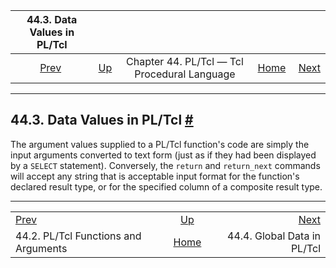 <!--?xml version="1.0" encoding="UTF-8" standalone="no"?-->

|                      44.3. Data Values in PL/Tcl                     |                                                                 |                                              |                                                       |                                                          |
| :------------------------------------------------------------------: | :-------------------------------------------------------------- | :------------------------------------------: | ----------------------------------------------------: | -------------------------------------------------------: |
| [Prev](pltcl-functions.html "44.2. PL/Tcl Functions and Arguments")  | [Up](pltcl.html "Chapter 44. PL/Tcl — Tcl Procedural Language") | Chapter 44. PL/Tcl — Tcl Procedural Language | [Home](index.html "PostgreSQL 17devel Documentation") |  [Next](pltcl-global.html "44.4. Global Data in PL/Tcl") |

***

## 44.3. Data Values in PL/Tcl [#](#PLTCL-DATA)

The argument values supplied to a PL/Tcl function's code are simply the input arguments converted to text form (just as if they had been displayed by a `SELECT` statement). Conversely, the `return` and `return_next` commands will accept any string that is acceptable input format for the function's declared result type, or for the specified column of a composite result type.

***

|                                                                      |                                                                 |                                                          |
| :------------------------------------------------------------------- | :-------------------------------------------------------------: | -------------------------------------------------------: |
| [Prev](pltcl-functions.html "44.2. PL/Tcl Functions and Arguments")  | [Up](pltcl.html "Chapter 44. PL/Tcl — Tcl Procedural Language") |  [Next](pltcl-global.html "44.4. Global Data in PL/Tcl") |
| 44.2. PL/Tcl Functions and Arguments                                 |      [Home](index.html "PostgreSQL 17devel Documentation")      |                              44.4. Global Data in PL/Tcl |
